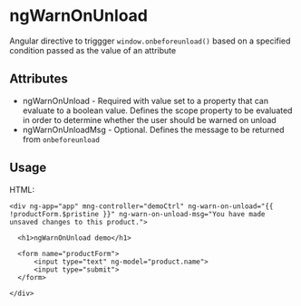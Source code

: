 # ngWarnOnUnload

Angular directive to triggger `window.onbeforeunload()` based on a specified condition passed as the value of an attribute


## Attributes

* ngWarnOnUnload - Required with value set to a property that can evaluate to a boolean value. Defines the scope property to be evaluated in order to determine whether the user should be warned on unload
* ngWarnOnUnloadMsg - Optional. Defines the message to be returned from `onbeforeunload`



## Usage

HTML:

    <div ng-app="app" mng-controller="demoCtrl" ng-warn-on-unload="{{ !productForm.$pristine }}" ng-warn-on-unload-msg="You have made unsaved changes to this product.">

      <h1>ngWarnOnUnload demo</h1>

      <form name="productForm">
          <input type="text" ng-model="product.name">
          <input type="submit">
      </form>

    </div>

